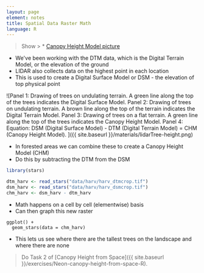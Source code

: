 ```yaml
---
layout: page
element: notes
title: Spatial Data Raster Math
language: R
--- 
```


> Show > * [Canopy Height Model picture](https://datacarpentry.org/r-raster-vector-geospatial/images/dc-spatial-raster/lidarTree-height.png)

* We've been working with the DTM data, which is the Digital Terrain Model, or the elevation of the ground
* LIDAR also collects data on the highest point in each location 
* This is used to create a Digital Surface Model or DSM - the elevation of top physical point

![Panel 1: Drawing of trees on undulating terrain. A green line along the top of the trees indicates the Digital Surface Model.
Panel 2: Drawing of trees on undulating terrain. A brown line along the top of the terrain indicates the Digital Terrain Model.
Panel 3: Drawing of trees on a flat terrain. A green line along the top of the trees indicates the Canopy Height Model.
Panel 4: Equation: DSM (Digital Surface Model) - DTM (Digital Terrain Model) = CHM (Canopy Height Model).
]({{ site.baseurl }}/materials/lidarTree-height.png)

* In forested areas we can combine these to create a Canopy Height Model (CHM)
* Do this by subtracting the DTM from the DSM

```r
library(stars)

dtm_harv <- read_stars("data/harv/harv_dtmcrop.tif")
dsm_harv <- read_stars("data/harv/harv_dsmcrop.tif")
chm_harv <- dsm_harv - dtm_harv
```

* Math happens on a cell by cell (elementwise) basis
* Can then graph this new raster

```
ggplot() +
  geom_stars(data = chm_harv)
```

* This lets us see where there are the tallest trees on the landscape and where there are none

> Do Task 2 of [Canopy Height from Space]({{ site.baseurl }}/exercises/Neon-canopy-height-from-space-R).